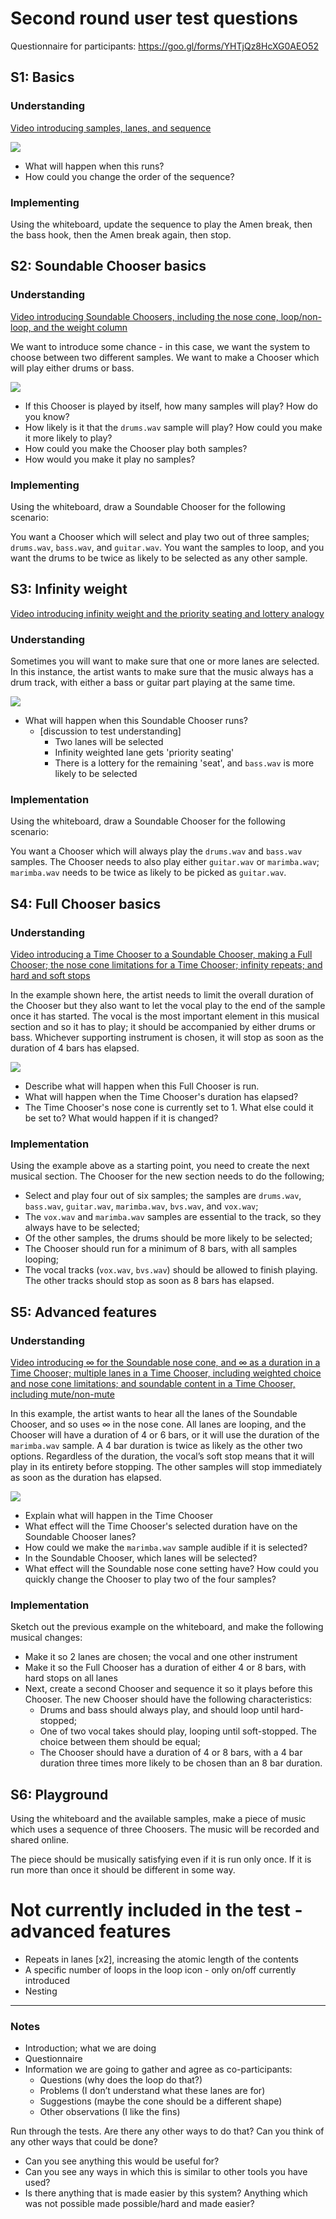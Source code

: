 # Second round user test questions

Questionnaire for participants: <https://goo.gl/forms/YHTjQz8HcXG0AEO52> 


## S1: Basics

### Understanding

[Video introducing samples, lanes, and sequence](https://drive.google.com/open?id=1lqOKdtT_aOUxWGKZLOxvmn0SmUNCozLi)

![](images/s1.png)

* What will happen when this runs?
* How could you change the order of the sequence?


### Implementing

Using the whiteboard, update the sequence to play the Amen break, then the bass hook, then the Amen break again, then stop.



## S2: Soundable Chooser basics

### Understanding
[Video introducing Soundable Choosers, including the nose cone, loop/non-loop, and the weight column](https://drive.google.com/open?id=1zhSXcoJmZPV68NwzXjhqHdTR-eEBmqL9)

We want to introduce some chance - in this case, we want the system to choose between two different samples. We want to make a Chooser which will play either drums or bass. 

![](images/s2.png)

* If this Chooser is played by itself, how many samples will play? How do you know? 
* How likely is it that the `drums.wav` sample will play? How could you make it more likely to play? 
* How could you make the Chooser play both samples? 
* How would you make it play no samples?


### Implementing

Using the whiteboard, draw a Soundable Chooser for the following scenario:

You want a Chooser which will select and play two out of three samples; `drums.wav`, `bass.wav`, and `guitar.wav`. You want the samples to loop, and you want the drums to be twice as likely to be selected as any other sample.



## S3: Infinity weight
[Video introducing infinity weight and the priority seating and lottery analogy](https://drive.google.com/open?id=1oIViHs88u2Z-Ogaw3Vc3L-ePHnhrID99)

### Understanding

Sometimes you will want to make sure that one or more lanes are selected. In this instance, the artist wants to make sure that the music always has a drum track, with either a bass or guitar part playing at the same time.

![](images/s3.png)

* What will happen when this Soundable Chooser runs?
	* [discussion to test understanding]
		* Two lanes will be selected
		* Infinity weighted lane gets 'priority seating'
		* There is a lottery for the remaining 'seat', and `bass.wav` is more likely to be selected


### Implementation

Using the whiteboard, draw a Soundable Chooser for the following scenario:

You want a Chooser which will always play the `drums.wav` and `bass.wav` samples. The Chooser needs to also play either `guitar.wav` or `marimba.wav`; `marimba.wav` needs to be twice as likely to be picked as `guitar.wav`.


## S4: Full Chooser basics
### Understanding

[Video introducing a Time Chooser to a Soundable Chooser, making a Full Chooser; the nose cone limitations for a Time Chooser; infinity repeats; and hard and soft stops](https://drive.google.com/open?id=1Lr66_zq6pecRcTEl20xNKm4b3N_D9e1H)

In the example shown here, the artist needs to limit the overall duration of the Chooser but they also want to let the vocal play to the end of the sample once it has started. The vocal is the most important element in this musical section and so it has to play; it should be accompanied by either drums or bass. Whichever supporting instrument is chosen, it will stop as soon as the duration of 4 bars has elapsed.

![](images/s4.png)

* Describe what will happen when this Full Chooser is run.
* What will happen when the Time Chooser's duration has elapsed? 
* The Time Chooser's nose cone is currently set to 1. What else could it be set to? What would happen if it is changed?


### Implementation

Using the example above as a starting point, you need to create the next musical section. The Chooser for the new section needs to do the following;

* Select and play four out of six samples; the samples are `drums.wav`, `bass.wav`, `guitar.wav`, `marimba.wav`, `bvs.wav`, and `vox.wav`;
* The `vox.wav` and `marimba.wav` samples are essential to the track, so they always have to be selected;
* Of the other samples, the drums should be more likely to be selected;
* The Chooser should run for a minimum of 8 bars, with all samples looping;
* The vocal tracks (`vox.wav`, `bvs.wav`) should be allowed to finish playing. The other tracks should stop as soon as 8 bars has elapsed.


## S5: Advanced features
### Understanding
[Video introducing ∞ for the Soundable nose cone, and ∞ as a duration in a Time Chooser; multiple lanes in a Time Chooser, including weighted choice and nose cone limitations; and soundable content in a Time Chooser, including mute/non-mute](https://drive.google.com/open?id=1cJD3RWNmRW6ngfZN0EA4KPd6Vfwz8cGG)

In this example, the artist wants to hear all the lanes of the Soundable Chooser, and so uses ∞ in the nose cone. All lanes are looping, and the Chooser will have a duration of 4 or 6 bars, or it will use the duration of the `marimba.wav` sample. A 4 bar duration is twice as likely as the other two options. Regardless of the duration, the vocal’s soft stop means that it will play in its entirety before stopping. The other samples will stop immediately as soon as the duration has elapsed.

![](images/s5.png)

* Explain what will happen in the Time Chooser
* What effect will the Time Chooser's selected duration have on the Soundable Chooser lanes?
* How could we make the `marimba.wav` sample audible if it is selected?
* In the Soundable Chooser, which lanes will be selected?
* What effect will the Soundable nose cone setting have? How could you quickly change the Chooser to play two of the four samples?


### Implementation

Sketch out the previous example on the whiteboard, and make the following musical changes:

* Make it so 2 lanes are chosen; the vocal and one other instrument
* Make it so the Full Chooser has a duration of either 4 or 8 bars, with hard stops on all lanes
* Next, create a second Chooser and sequence it so it plays before this Chooser. The new Chooser should have the following characteristics:
	* Drums and bass should always play, and should loop until hard-stopped;
	* One of two vocal takes should play, looping until soft-stopped. The choice between them should be equal;
	* The Chooser should have a duration of 4 or 8 bars, with a 4 bar duration three times more likely to be chosen than an 8 bar duration.


## S6: Playground

Using the whiteboard and the available samples, make a piece of music which uses a sequence of three Choosers. The music will be recorded and shared online.

The piece should be musically satisfying even if it is run only once. If it is run more than once it should be different in some way.


# Not currently included in the test - advanced features
* Repeats in lanes [x2], increasing the atomic length of the contents
* A specific number of loops in the loop icon - only on/off currently introduced
* Nesting

----

### Notes
* Introduction; what we are doing
* Questionnaire
* Information we are going to gather and agree as co-participants:
	* Questions (why does the loop do that?)
	* Problems (I don’t understand what these lanes are for)
	* Suggestions (maybe the cone should be a different shape)
	* Other observations (I like the fins)


Run through the tests. Are there any other ways to do that? Can you think of any other ways that could be done?

* Can you see anything this would be useful for?
* Can you see any ways in which this is similar to other tools you have used?
* Is there anything that is made easier by this system? Anything which was not possible made possible/hard and made easier?